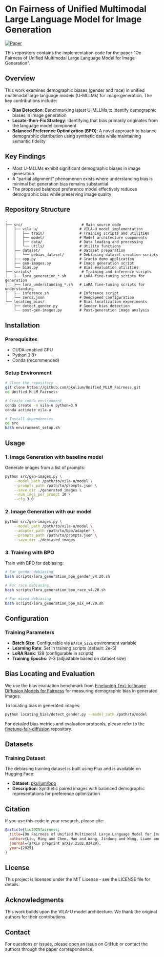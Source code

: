 # On Fairness of Unified Multimodal Large Language Model for Image Generation

[![Paper](https://img.shields.io/badge/arXiv-2502.03429-b31b1b.svg)](https://arxiv.org/abs/2502.03429)

This repository contains the implementation code for the paper "On Fairness of Unified Multimodal Large Language Model for Image Generation".


## Overview

This work examines demographic biases (gender and race) in unified multimodal large language models (U-MLLMs) for image generation. The key contributions include:

- **Bias Detection**: Benchmarking latest U-MLLMs to identify demographic biases in image generation
- **Locate-then-Fix Strategy**: Identifying that bias primarily originates from the language model component
- **Balanced Preference Optimization (BPO)**: A novel approach to balance demographic distribution using synthetic data while maintaining semantic fidelity

## Key Findings

- Most U-MLLMs exhibit significant demographic biases in image generation
- A "partial alignment" phenomenon exists where understanding bias is minimal but generation bias remains substantial
- The proposed balanced preference model effectively reduces demographic bias while preserving image quality

## Repository Structure

```
.
├── src/                           # Main source code
│   ├── vila_u/                   # VILA-U model implementation
│   │   ├── train/                # Training scripts and utilities
│   │   ├── model/                # Model architecture components
│   │   ├── data/                 # Data loading and processing
│   │   └── utils/                # Utility functions
│   ├── dataset/                  # Dataset preparation
│   │   └── debias_dataset/       # Debiasing dataset creation scripts
│   ├── app.py                    # Gradio demo application
│   ├── gen-images.py             # Image generation script
│   └── bias.py                   # Bias evaluation utilities
├── scripts/                       # Training and inference scripts
│   ├── lora_generation_*.sh      # LoRA fine-tuning scripts for generation
│   ├── lora_understanding_*.sh   # LoRA fine-tuning scripts for understanding
│   ├── inference.sh              # Inference script
│   └── zero2.json                # DeepSpeed configuration
└── locating_bias/                # Bias localization experiments
    ├── detect_gender.py          # Gender bias detection
    └── post-gen-images.py        # Post-generation image analysis
```

## Installation

### Prerequisites
- CUDA-enabled GPU
- Python 3.8+
- Conda (recommended)

### Setup Environment

```bash
# Clone the repository
git clone https://github.com/pkulium/Unified_MLLM_Fairness.git
cd Unified_MLLM_Fairness

# Create conda environment
conda create -n vila-u python=3.9
conda activate vila-u

# Install dependencies
cd src
bash environment_setup.sh
```

## Usage

### 1. Image Generation with baseline model

Generate images from a list of prompts:

```bash
python src/gen-images.py \
    --model_path /path/to/vila-u/model \
    --prompts_path /path/to/prompts.json \
    --save_dir ./generated_images \
    --num_imgs_per_prompt 10 \
    --cfg 3.0
```

### 2. Image Generation with our model


```bash
python src/gen-images.py \
    --model_path /path/to/vila-u/model \
    --adapter_path /path/to/bpo/adapter \
    --prompts_path /path/to/prompts.json \
    --save_dir ./debiased_images
```

### 3. Training with BPO

Train with BPO for debiasing:

```bash
# For gender debiasing
bash scripts/lora_generation_bpo_gender_v4.20.sh

# For race debiasing
bash scripts/lora_generation_bpo_race_v4.20.sh

# For mixed debiasing
bash scripts/lora_generation_bpo_mix_v4.20.sh
```

## Configuration

### Training Parameters
- **Batch Size**: Configurable via `BATCH_SIZE` environment variable
- **Learning Rate**: Set in training scripts (default: 2e-5)
- **LoRA Rank**: 128 (configurable in scripts)
- **Training Epochs**: 2-3 (adjustable based on dataset size)

## Bias Locating and Evaluation

We use the bias evaluation benchmark from [Finetuning Text-to-Image Diffusion Models for Fairness](https://github.com/sail-sg/finetune-fair-diffusion) for measuring demographic bias in generated images.

To locating bias in generated images:

```bash
python locating_bias/detect_gender.py --model_path /path/to/model
```

For detailed bias metrics and evaluation protocols, please refer to the [finetune-fair-diffusion](https://github.com/sail-sg/finetune-fair-diffusion) repository.

## Datasets

### Training Dataset
The debiasing training dataset is built using Flux and is available on Hugging Face:
- **Dataset**: [pkulium/bpo](https://huggingface.co/datasets/pkulium/bpo)
- **Description**: Synthetic paired images with balanced demographic representations for preference optimization

## Citation

If you use this code in your research, please cite:

```bibtex
@article{liu2025fairness,
  title={On Fairness of Unified Multimodal Large Language Model for Image Generation},
  author={Liu, Ming and Chen, Hao and Wang, Jindong and Wang, Liwen and Ramakrishnan, Bhiksha Raj and Zhang, Wensheng},
  journal={arXiv preprint arXiv:2502.03429},
  year={2025}
}
```

## License

This project is licensed under the MIT License - see the LICENSE file for details.

## Acknowledgments

This work builds upon the VILA-U model architecture. We thank the original authors for their contributions.

## Contact

For questions or issues, please open an issue on GitHub or contact the authors through the paper correspondence.